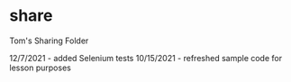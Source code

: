 # share
Tom's Sharing Folder

12/7/2021 - added Selenium tests
10/15/2021 - refreshed sample code for lesson purposes

